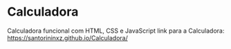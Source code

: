# Calculadora
Calculadora funcional com HTML, CSS e JavaScript
link para a Calculadora: https://santorininxz.github.io/Calculadora/
